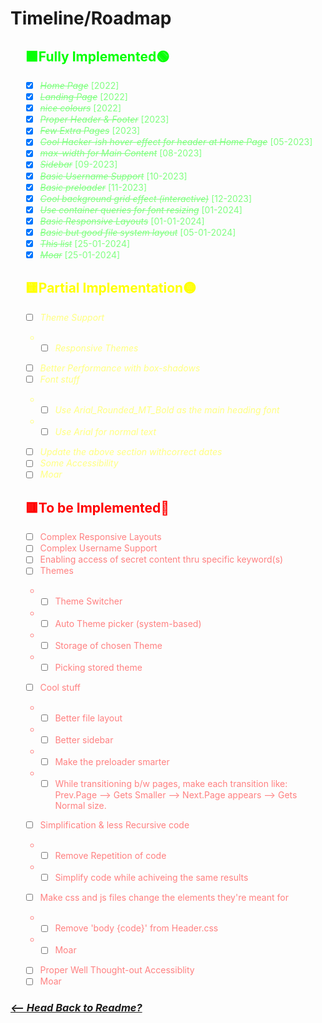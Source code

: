 # **Timeline/Roadmap**
<ul type="none">

<h2 style="color: #00ff00">🟩Fully Implemented🟢</h2>

<font color="#80ff80">

* [X] ~~*Home Page*~~ [2022]
* [X] ~~*Landing Page*~~ [2022]
* [X] ~~*nice colours*~~ [2022]
* [X] ~~*Proper Header & Footer*~~ [2023]
* [X] ~~*Few Extra Pages*~~ [2023]
* [X] ~~*Cool Hacker-ish hover-effect for header at Home Page*~~ [05-2023]
* [X] ~~*max-width for Main Content*~~ [08-2023]
* [X] ~~*Sidebar*~~ [09-2023]
* [X] ~~*Basic Username Support*~~ [10-2023]
* [X] ~~*Basic preloader*~~ [11-2023]
* [X] ~~*Cool background grid effect (interactive)*~~ [12-2023]
* [X] ~~*Use container queries for font resizing*~~ [01-2024]
* [X] ~~*Basic Responsive Layouts*~~ [01-01-2024]
* [X] ~~*Basic but good file system layout*~~ [05-01-2024]
* [X] ~~*This list*~~ [25-01-2024]
* [X] ~~*Moar*~~ [25-01-2024]

</font>

<h2 style="color: #ffff00">🟨Partial Implementation🟡</h2>

<font color="#ffff80">

* [ ] *Theme Support*
+ * [ ] *Responsive Themes*
* [ ] *Better Performance with box-shadows*
* [ ] *Font stuff*
+ * [ ] *Use Arial_Rounded_MT_Bold as the main heading font*
+ * [ ] *Use Arial for normal text*
* [ ] *Update the above section withcorrect dates*
* [ ] *Some Accessibility*
* [ ] *Moar*

</font>

<h2 style="color: #ff0000">🟥To be Implemented🔴</h2>

<font color="#ff8080">

* [ ] Complex Responsive Layouts
* [ ] Complex Username Support
* [ ] Enabling access of secret content thru specific keyword(s)
* [ ] Themes
+ * [ ] Theme Switcher
+ * [ ] Auto Theme picker (system-based)
+ * [ ] Storage of chosen Theme
+ * [ ] Picking stored theme
* [ ] Cool stuff
+ * [ ] Better file layout
+ * [ ] Better sidebar
+ * [ ] Make the preloader smarter
+ * [ ] While transitioning b/w pages, make each transition like: <br>
		Prev.Page --> Gets Smaller --> Next.Page appears --> Gets Normal size.  
* [ ] Simplification & less Recursive code
+ * [ ] Remove Repetition of code
+ * [ ] Simplify code while achiveing the same results
* [ ] Make css and js files change the elements they're meant for
+ * [ ] Remove 'body {code}' from Header.css
+ * [ ] Moar
* [ ] Proper Well Thought-out Accessiblity
* [ ] Moar

</font>

</ul>

### [***<-- Head Back to Readme?***](/README.md)
